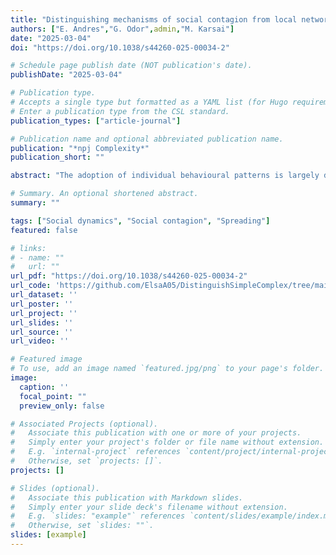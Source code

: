 ```yaml
---
title: "Distinguishing mechanisms of social contagion from local network view"
authors: ["E. Andres","G. Odor",admin,"M. Karsai"]
date: "2025-03-04"
doi: "https://doi.org/10.1038/s44260-025-00034-2"

# Schedule page publish date (NOT publication's date).
publishDate: "2025-03-04"

# Publication type.
# Accepts a single type but formatted as a YAML list (for Hugo requirements).
# Enter a publication type from the CSL standard.
publication_types: ["article-journal"]

# Publication name and optional abbreviated publication name.
publication: "*npj Complexity*"
publication_short: ""

abstract: "The adoption of individual behavioural patterns is largely determined by stimuli arriving from peers via social interactions or from external sources. Based on these influences, individuals are commonly assumed to follow simple or complex adoption rules, inducing social contagion processes. In reality, multiple adoption rules may coexist even within the same social contagion process, introducing additional complexity to the spreading phenomena. Our goal is to understand whether coexisting adoption mechanisms can be distinguished from a microscopic view at the egocentric network level without requiring global information about the underlying network, or the unfolding spreading process. We formulate this question as a classification problem, and study it through a likelihood approach and with random forest classifiers in various synthetic and data-driven experiments. This study offers a novel perspective on the observations of propagation processes at the egocentric level and a better understanding of landmark contagion mechanisms from a local view."

# Summary. An optional shortened abstract.
summary: ""

tags: ["Social dynamics", "Social contagion", "Spreading"]
featured: false

# links:
# - name: ""
#   url: ""
url_pdf: "https://doi.org/10.1038/s44260-025-00034-2"
url_code: 'https://github.com/ElsaA05/DistinguishSimpleComplex/tree/main/analysis' 
url_dataset: ''
url_poster: ''
url_project: ''
url_slides: ''
url_source: ''
url_video: ''

# Featured image
# To use, add an image named `featured.jpg/png` to your page's folder. 
image:
  caption: ''
  focal_point: ""
  preview_only: false

# Associated Projects (optional).
#   Associate this publication with one or more of your projects.
#   Simply enter your project's folder or file name without extension.
#   E.g. `internal-project` references `content/project/internal-project/index.md`.
#   Otherwise, set `projects: []`.
projects: []

# Slides (optional).
#   Associate this publication with Markdown slides.
#   Simply enter your slide deck's filename without extension.
#   E.g. `slides: "example"` references `content/slides/example/index.md`.
#   Otherwise, set `slides: ""`.
slides: [example]
---
```

